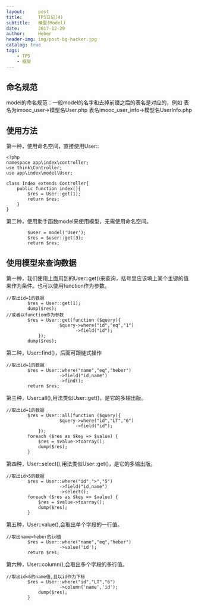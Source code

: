```yaml
---
layout:     post
title:      TP5日记(4)
subtitle:   模型(Model)
date:       2017-12-29
author:     Heber
header-img: img/post-bg-hacker.jpg
catalog: true
tags:
    - TP5
    - 框架
---
```


## 命名规范
model的命名规范：一般model的名字和去掉前缀之后的表名是对应的，例如
表名为imooc_user->模型名User.php
表名imooc_user_info->模型名UserInfo.php

## 使用方法
第一种，使用命名空间，直接使用User::
```objc
<?php
namespace app\index\controller;
use think\Controller;
use app\index\model\User;

class Index extends Controller{
    public function index(){
    	$res = User::get(1);
    	return $res;
    }
}

```

第二种，使用助手函数model来使用模型，无需使用命名空间。
```objc
    	$user = model('User');
    	$res = $user::get(3);
    	return $res;
```

## 使用模型来查询数据
第一种，我们使用上面用到的User::get()来查询，括号里应该填上某个主键的值来作为条件。也可以使用function作为参数。
```objc
//取出id=1的数据
    	$res = User::get(1);
    	dump($res);
//或者以function作为参数
		$res = User::get(function ($query){
					$query->where("id","eq","1")
						  ->field("id");
			});
		dump($res);
```
第二种，User::find()，后面可跟链式操作
```objc
//取出id=1的数据
    	$res = User::where("name","eq","heber")
    				->field("id,name")
    				->find();
    	return $res;
```
第三种，User::all(),用法类似User::get()，是它的多输出版。
```objc
//取出id=1的数据
		$res = User::all(function ($query){
					$query->where("id","LT","6")
						  ->field("id");
			});
		foreach ($res as $key => $value) {
			$res = $value->toarray();
			dump($res);
		}
```
第四种，User::select(),用法类似User::get()，是它的多输出版。
```objc
//取出id>5的数据
    	$res = User::where("id",">","5")
    				->field("id,name")
    				->select();
		foreach ($res as $key => $value) {
			$res = $value->toarray();
			dump($res);
		}
```
第五种，User::value(),会取出单个字段的一行值。
```objc
//取出name=heber的id值
    	$res = User::where("name","eq","heber")
    				->value('id');
    	return $res;
```
第六种，User::column(),会取出多个字段的多行值。
```objc
//取出id<6的name值,且以id作为下标
    	$res = User::where("id","LT","6")
    				->column('name','id');
			dump($res);
		}
```